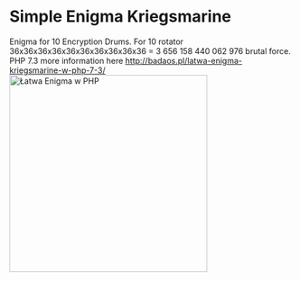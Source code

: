 # Simple Enigma Kriegsmarine
Enigma for 10 Encryption Drums. For 10 rotator 36x36x36x36x36x36x36x36x36x36 = 3 656 158 440 062 976 brutal force. PHP 7.3 more information here http://badaos.pl/latwa-enigma-kriegsmarine-w-php-7-3/
<img src="http://badaos.pl/images/Enigma-PHP.png" alt="Łatwa Enigma w PHP" width="350" height="350" border="0">


